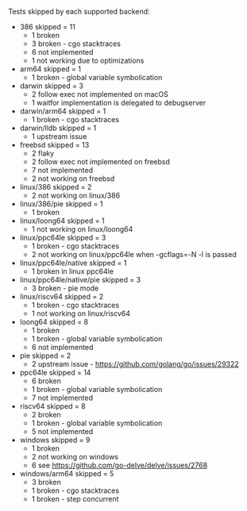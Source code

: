 Tests skipped by each supported backend:

* 386 skipped = 11
	* 1 broken
	* 3 broken - cgo stacktraces
	* 6 not implemented
	* 1 not working due to optimizations
* arm64 skipped = 1
	* 1 broken - global variable symbolication
* darwin skipped = 3
	* 2 follow exec not implemented on macOS
	* 1 waitfor implementation is delegated to debugserver
* darwin/arm64 skipped = 1
	* 1 broken - cgo stacktraces
* darwin/lldb skipped = 1
	* 1 upstream issue
* freebsd skipped = 13
	* 2 flaky
	* 2 follow exec not implemented on freebsd
	* 7 not implemented
	* 2 not working on freebsd
* linux/386 skipped = 2
	* 2 not working on linux/386
* linux/386/pie skipped = 1
	* 1 broken
* linux/loong64 skipped = 1
	* 1 not working on linux/loong64
* linux/ppc64le skipped = 3
	* 1 broken - cgo stacktraces
	* 2 not working on linux/ppc64le when -gcflags=-N -l is passed
* linux/ppc64le/native skipped = 1
	* 1 broken in linux ppc64le
* linux/ppc64le/native/pie skipped = 3
	* 3 broken - pie mode
* linux/riscv64 skipped = 2
	* 1 broken - cgo stacktraces
	* 1 not working on linux/riscv64
* loong64 skipped = 8
	* 1 broken
	* 1 broken - global variable symbolication
	* 6 not implemented
* pie skipped = 2
	* 2 upstream issue - https://github.com/golang/go/issues/29322
* ppc64le skipped = 14
	* 6 broken
	* 1 broken - global variable symbolication
	* 7 not implemented
* riscv64 skipped = 8
	* 2 broken
	* 1 broken - global variable symbolication
	* 5 not implemented
* windows skipped = 9
	* 1 broken
	* 2 not working on windows
	* 6 see https://github.com/go-delve/delve/issues/2768
* windows/arm64 skipped = 5
	* 3 broken
	* 1 broken - cgo stacktraces
	* 1 broken - step concurrent
